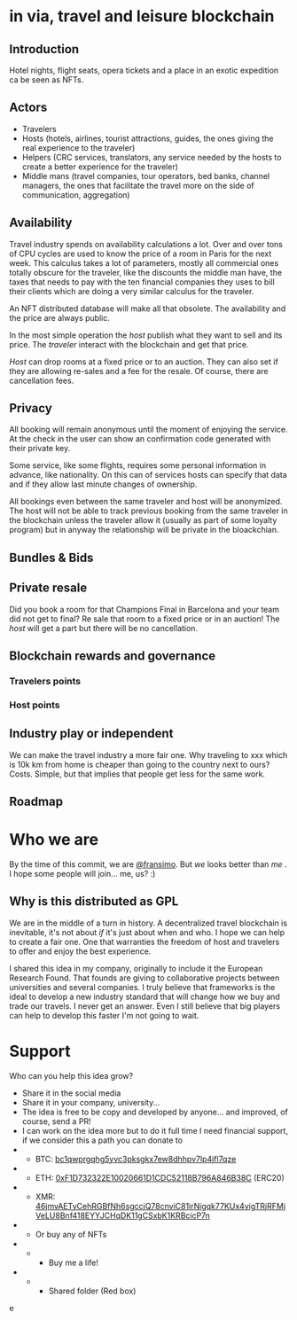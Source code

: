 # in via, travel and leisure blockchain

## Introduction

Hotel nights, flight seats, opera tickets and a place in an exotic expedition ca be seen as NFTs.

## Actors

- Travelers
- Hosts (hotels, airlines, tourist attractions, guides, the ones giving the real experience to the traveler)
- Helpers (CRC services, translators, any service needed by the hosts to create a better experience for the traveler)
- Middle mans (travel companies, tour operators, bed banks, channel managers, the ones that facilitate the travel more on the side of communication, aggregation)

## Availability

Travel industry spends on availability calculations a lot. Over and over tons of CPU cycles are used to know the price of a room in Paris for the next week. This calculus takes a lot of parameters, mostly all commercial ones totally obscure for the traveler, like the discounts the middle man have, the taxes that needs to pay with the ten financial companies they uses to bill their clients which are doing a very similar calculus for the traveler.

An NFT distributed database will make all that obsolete. The availability and the price are always public.

In the most simple operation the _host_ publish what they want to sell and its price. The _traveler_ interact with the blockchain and get that price.

_Host_ can drop rooms at a fixed price or to an auction. They can also set if they are allowing re-sales and a fee for the resale. Of course, there are cancellation fees.

## Privacy

All booking will remain anonymous until the moment of enjoying the service. At the check in the user can show an confirmation code generated  with their private key.

Some service, like some flights, requires some personal information in advance, like nationality. On this can of services hosts can specify that data and if they allow last minute changes of ownership.

All bookings even between the same traveler and host will be anonymized. The host will not be able to track previous booking from the same traveler in the blockchain unless the traveler allow it (usually as part of some loyalty program) but in anyway the relationship will be private in the bloackchian.

## Bundles & Bids

## Private resale

Did you book a room for that Champions Final in Barcelona and your team did not get to final? Re sale that room to a fixed price or in an auction! The _host_ will get a part but there will be no cancellation.

## Blockchain rewards and governance

### Travelers points

### Host points

## Industry play or independent

We can make the travel industry a more fair one. Why traveling to xxx which is 10k km from home is cheaper than going to the country next to ours? Costs. Simple, but that implies that people get less for the same work.

## Roadmap

# Who we are
By the time of this commit, we are [@fransimo](https://fransimo.info/). But _we_ looks better than _me_ . I hope some people will join... me, us? :)

## Why is this distributed as GPL

We are in the middle of a turn in history. A decentralized travel blockchain is inevitable, it's not about _if_ it's just about when and who. I hope we can help to create a fair one. One that warranties the freedom of host and travelers to offer and enjoy the best experience.

I shared this idea in my company, originally to include it the European Research Found. That founds are giving to collaborative projects between universities and several companies. I truly believe that frameworks is the ideal to develop a new industry standard that will change how we buy and trade our travels. I never get an answer. Even I still believe that big players can help to develop this faster I'm not going to wait.


# Support

Who can you help this idea grow?

- Share it in the social media
- Share it in your company, university...
- The idea is free to be copy and developed by anyone... and improved, of course, send a PR!
- I can work on the idea more but to do it full time I need financial support, if we consider this a path you can donate to
- - BTC: [bc1qwprgqhg5yvc3pksgkx7ew8dhhpv7lp4jfl7qze](btc.png)
- - ETH: [0xF1D732322E10020661D1CDC52118B796A846B38C](eth.png) (ERC20)
- - XMR: [46jmvAETyCehRGBfNh6sgccjQ78cnviC81irNigqk77KUx4vigTRjRFMjVeLU8Bnf418EYYJCHqDK11gCSxbK1KRBcicP7n](xmr.png)
- - Or buy any of NFTs
- - - Buy me a life!
- - - Shared folder (Red box)



e
